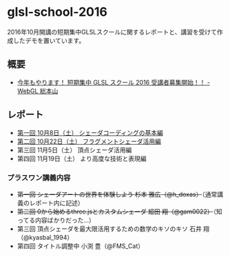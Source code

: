 # glsl-school-2016

2016年10月開講の短期集中GLSLスクールに関するレポートと、講習を受けて作成したデモを置いています。

## 概要

- [今年もやります！ 短期集中 GLSL スクール 2016 受講者募集開始！！ - WebGL 総本山](https://webgl.souhonzan.org/entry/?v=0703)

## レポート

- [第一回 10月8日（土） シェーダコーディングの基本編](https://github.com/ykob/glsl-school-2016/blob/master/report/20161008.md)
- [第二回 10月22日（土） フラグメントシェーダ活用編](https://github.com/ykob/glsl-school-2016/blob/master/report/20161022.md)
- 第三回 11月5日（土） 頂点シェーダ活用編
- 第四回 11月19日（土） より高度な技術と表現編

### プラスワン講義内容

- <del>第一回 シェーダアートの世界を体験しよう 杉本 雅広（@h_doxas）</del>（通常講義のレポート内に記述）
- <del>第二回 0から始めるthree.jsとカスタムシェーダ 細田 翔（@gam0022）</del>（知ってる内容ばかりだった…）
- 第三回 頂点シェーダを最大限活用するための数学のキソのキソ 石井 翔（@kyasbal_1994）
- 第四回 タイトル調整中 小渕 豊（@FMS_Cat）
